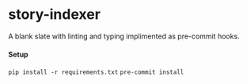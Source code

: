 story-indexer
===========

A blank slate with linting and typing implimented as pre-commit hooks.

#### Setup
`pip install -r requirements.txt`
`pre-commit install`
